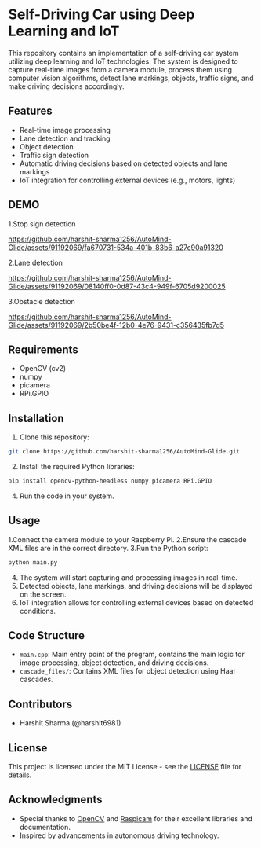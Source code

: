 # Self-Driving Car using Deep Learning and IoT

This repository contains an implementation of a self-driving car system utilizing deep learning and IoT technologies. The system is designed to capture real-time images from a camera module, process them using computer vision algorithms, detect lane markings, objects, traffic signs, and make driving decisions accordingly.

## Features

- Real-time image processing
- Lane detection and tracking
- Object detection
- Traffic sign detection
- Automatic driving decisions based on detected objects and lane markings
- IoT integration for controlling external devices (e.g., motors, lights)


## DEMO 
1.Stop sign detection 



https://github.com/harshit-sharma1256/AutoMind-Glide/assets/91192069/fa670731-534a-401b-83b6-a27c90a91320






2.Lane detection



https://github.com/harshit-sharma1256/AutoMind-Glide/assets/91192069/08140ff0-0d87-43c4-949f-6705d9200025




3.Obstacle detection




https://github.com/harshit-sharma1256/AutoMind-Glide/assets/91192069/2b50be4f-12b0-4e76-9431-c356435fb7d5










  

## Requirements

- OpenCV (cv2)
- numpy
- picamera
- RPi.GPIO

## Installation

1. Clone this repository:

```bash
git clone https://github.com/harshit-sharma1256/AutoMind-Glide.git
```

2. Install the required Python libraries: 

```bash
pip install opencv-python-headless numpy picamera RPi.GPIO
```

4. Run the code in your system.

## Usage

1.Connect the camera module to your Raspberry Pi.
2.Ensure the cascade XML files are in the correct directory.
3.Run the Python script:
```bash
python main.py
```
4. The system will start capturing and processing images in real-time.
5. Detected objects, lane markings, and driving decisions will be displayed on the screen.
6. IoT integration allows for controlling external devices based on detected conditions.

## Code Structure

- `main.cpp`:  Main entry point of the program, contains the main logic for image processing, object detection, and driving decisions.
- `cascade_files/`: Contains XML files for object detection using Haar cascades.

## Contributors

- Harshit Sharma (@harshit6981)


## License

This project is licensed under the MIT License - see the [LICENSE](LICENSE) file for details.

## Acknowledgments

- Special thanks to [OpenCV](https://opencv.org/) and [Raspicam](https://www.uco.es/investiga/grupos/ava/node/40) for their excellent libraries and documentation.
- Inspired by advancements in autonomous driving technology.
